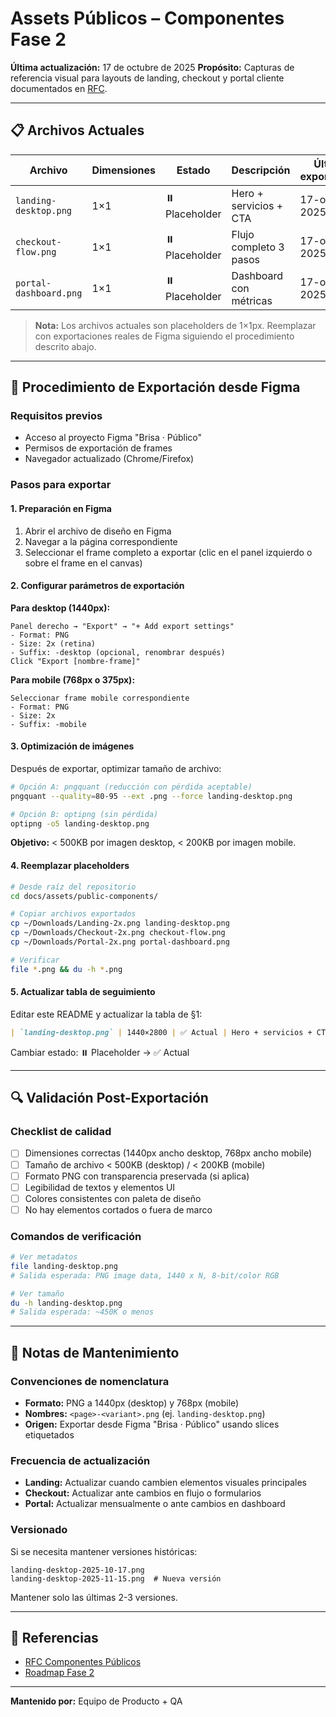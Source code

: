 # Assets Públicos – Componentes Fase 2

**Última actualización:** 17 de octubre de 2025
**Propósito:** Capturas de referencia visual para layouts de landing, checkout y portal cliente documentados en [RFC](../../product/rfc-public-components.md).

---

## 📋 Archivos Actuales

| Archivo                | Dimensiones | Estado         | Descripción            | Última exportación |
| ---------------------- | ----------- | -------------- | ---------------------- | ------------------ |
| `landing-desktop.png`  | 1×1         | ⏸️ Placeholder | Hero + servicios + CTA | 17-oct-2025        |
| `checkout-flow.png`    | 1×1         | ⏸️ Placeholder | Flujo completo 3 pasos | 17-oct-2025        |
| `portal-dashboard.png` | 1×1         | ⏸️ Placeholder | Dashboard con métricas | 17-oct-2025        |

> **Nota:** Los archivos actuales son placeholders de 1×1px. Reemplazar con exportaciones reales de Figma siguiendo el procedimiento descrito abajo.

---

## 🎨 Procedimiento de Exportación desde Figma

### Requisitos previos

- Acceso al proyecto Figma "Brisa · Público"
- Permisos de exportación de frames
- Navegador actualizado (Chrome/Firefox)

### Pasos para exportar

#### 1. Preparación en Figma

1. Abrir el archivo de diseño en Figma
2. Navegar a la página correspondiente
3. Seleccionar el frame completo a exportar (clic en el panel izquierdo o sobre el frame en el canvas)

#### 2. Configurar parámetros de exportación

**Para desktop (1440px):**

```
Panel derecho → "Export" → "+ Add export settings"
- Format: PNG
- Size: 2x (retina)
- Suffix: -desktop (opcional, renombrar después)
Click "Export [nombre-frame]"
```

**Para mobile (768px o 375px):**

```
Seleccionar frame mobile correspondiente
- Format: PNG
- Size: 2x
- Suffix: -mobile
```

#### 3. Optimización de imágenes

Después de exportar, optimizar tamaño de archivo:

```bash
# Opción A: pngquant (reducción con pérdida aceptable)
pngquant --quality=80-95 --ext .png --force landing-desktop.png

# Opción B: optipng (sin pérdida)
optipng -o5 landing-desktop.png
```

**Objetivo:** < 500KB por imagen desktop, < 200KB por imagen mobile.

#### 4. Reemplazar placeholders

```bash
# Desde raíz del repositorio
cd docs/assets/public-components/

# Copiar archivos exportados
cp ~/Downloads/Landing-2x.png landing-desktop.png
cp ~/Downloads/Checkout-2x.png checkout-flow.png
cp ~/Downloads/Portal-2x.png portal-dashboard.png

# Verificar
file *.png && du -h *.png
```

#### 5. Actualizar tabla de seguimiento

Editar este README y actualizar la tabla de §1:

```markdown
| `landing-desktop.png` | 1440×2800 | ✅ Actual | Hero + servicios + CTA | 2025-10-17 |
```

Cambiar estado: ⏸️ Placeholder → ✅ Actual

---

## 🔍 Validación Post-Exportación

### Checklist de calidad

- [ ] Dimensiones correctas (1440px ancho desktop, 768px ancho mobile)
- [ ] Tamaño de archivo < 500KB (desktop) / < 200KB (mobile)
- [ ] Formato PNG con transparencia preservada (si aplica)
- [ ] Legibilidad de textos y elementos UI
- [ ] Colores consistentes con paleta de diseño
- [ ] No hay elementos cortados o fuera de marco

### Comandos de verificación

```bash
# Ver metadatos
file landing-desktop.png
# Salida esperada: PNG image data, 1440 x N, 8-bit/color RGB

# Ver tamaño
du -h landing-desktop.png
# Salida esperada: ~450K o menos
```

---

## 📝 Notas de Mantenimiento

### Convenciones de nomenclatura

- **Formato:** PNG a 1440px (desktop) y 768px (mobile)
- **Nombres:** `<page>-<variant>.png` (ej. `landing-desktop.png`)
- **Origen:** Exportar desde Figma "Brisa · Público" usando slices etiquetados

### Frecuencia de actualización

- **Landing:** Actualizar cuando cambien elementos visuales principales
- **Checkout:** Actualizar ante cambios en flujo o formularios
- **Portal:** Actualizar mensualmente o ante cambios en dashboard

### Versionado

Si se necesita mantener versiones históricas:

```
landing-desktop-2025-10-17.png
landing-desktop-2025-11-15.png  # Nueva versión
```

Mantener solo las últimas 2-3 versiones.

---

## 📎 Referencias

- [RFC Componentes Públicos](../../product/rfc-public-components.md)
- [Roadmap Fase 2](../../product/phase-2-roadmap.md)

---

**Mantenido por:** Equipo de Producto + QA
